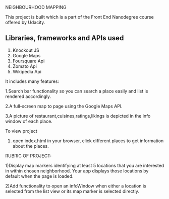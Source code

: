 NEIGHBOURHOOD MAPPING 

This project is built which is a part of the Front End Nanodegree course offered by  Udacity.
 
## Libraries, frameworks and APIs used
1. Knockout JS
2. Google Maps
3. Foursquare Api
4. Zomato Api
5. Wikipedia Api

It includes many features:  

1.Search bar functionality so you can search a place easily and list is rendered accordingly. 

2.A full-screen map to page using the Google Maps API. 

3.A picture of restaurant,cuisines,ratings,likings is depicted  in the info window of each place.

To view project 

1) open index.html in your browser, click different places to get information about the places.

RUBRIC OF PROJECT:

1)Display map markers identifying at least 5 locations that you are 
interested in within chosen neighborhood. Your app displays those locations by default when the page is loaded.

2)Add functionality to open an infoWindow when either a location is selected from the list view or its map marker is selected directly.